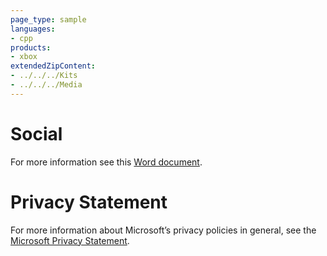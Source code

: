 ```yaml
---
page_type: sample
languages:
- cpp
products:
- xbox
extendedZipContent:
- ../../../Kits
- ../../../Media
---
```

# Social
For more information see this [Word document](ReadMe.docx).
# Privacy Statement
For more information about Microsoft’s privacy policies in general, see the [Microsoft Privacy Statement](https://privacy.microsoft.com/en-us/privacystatement/).
